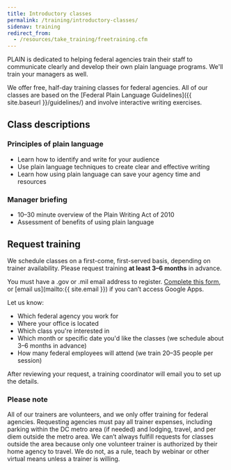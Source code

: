```yaml
---
title: Introductory classes
permalink: /training/introductory-classes/
sidenav: training
redirect_from:
  - /resources/take_training/freetraining.cfm
---
```


PLAIN is dedicated to helping federal agencies train their staff to communicate clearly and develop their own plain language programs. We'll train your managers as well.

We offer free, half-day training classes for federal agencies. All of our classes are based on the [Federal Plain Language Guidelines]({{ site.baseurl }}/guidelines/) and involve interactive writing exercises.

## Class descriptions

### Principles of plain language

- Learn how to identify and write for your audience
- Use plain language techniques to create clear and effective writing
- Learn how using plain language can save your agency time and resources

### Manager briefing

- 10–30 minute overview of the Plain Writing Act of 2010
- Assessment of benefits of using plain language

## Request training

We schedule classes on a first-come, first-served basis, depending on trainer availability. Please request training **at least 3–6 months** in advance.

You must have a .gov or .mil email address to register. [Complete this form](https://goo.gl/forms/fRsKV5i9bwvOTeE73), or [email us](mailto:{{ site.email }}) if you can’t access Google Apps.

Let us know:

- Which federal agency you work for
- Where your office is located
- Which class you're interested in
- Which month or specific date you'd like the classes (we schedule about 3–6 months in advance)
- How many federal employees will attend (we train 20–35 people per session)

After reviewing your request, a training coordinator will email you to set up the details.

### Please note

All of our trainers are volunteers, and we only offer training for federal agencies. Requesting agencies must pay all trainer expenses, including parking within the DC metro area (if needed) and lodging, travel, and per diem outside the metro area. We can’t always fulfill requests for classes outside the area because only one volunteer trainer is authorized by their home agency to travel. We do not, as a rule, teach by webinar or other virtual means unless a trainer is willing.
